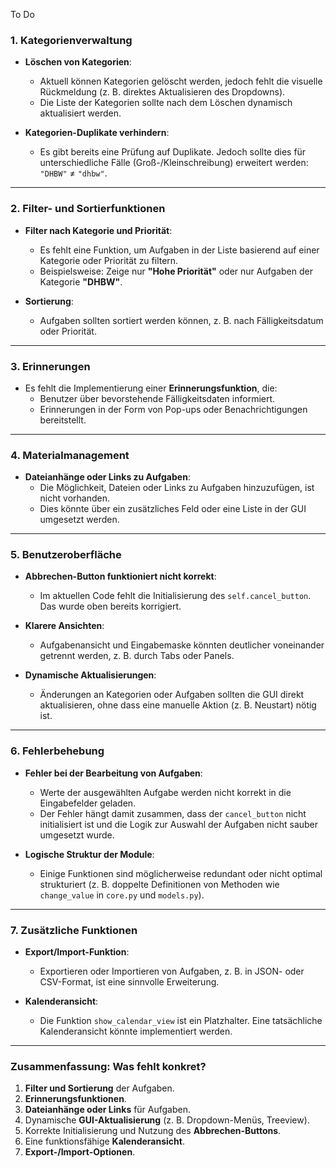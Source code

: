 To Do 

### **1. Kategorienverwaltung**
- **Löschen von Kategorien**:
  - Aktuell können Kategorien gelöscht werden, jedoch fehlt die visuelle Rückmeldung (z. B. direktes Aktualisieren des Dropdowns).
  - Die Liste der Kategorien sollte nach dem Löschen dynamisch aktualisiert werden.

- **Kategorien-Duplikate verhindern**:
  - Es gibt bereits eine Prüfung auf Duplikate. Jedoch sollte dies für unterschiedliche Fälle (Groß-/Kleinschreibung) erweitert werden: `"DHBW"` ≠ `"dhbw"`.

---

### **2. Filter- und Sortierfunktionen**
- **Filter nach Kategorie und Priorität**:
  - Es fehlt eine Funktion, um Aufgaben in der Liste basierend auf einer Kategorie oder Priorität zu filtern.
  - Beispielsweise: Zeige nur **"Hohe Priorität"** oder nur Aufgaben der Kategorie **"DHBW"**.

- **Sortierung**:
  - Aufgaben sollten sortiert werden können, z. B. nach Fälligkeitsdatum oder Priorität.

---

### **3. Erinnerungen**
- Es fehlt die Implementierung einer **Erinnerungsfunktion**, die:
  - Benutzer über bevorstehende Fälligkeitsdaten informiert.
  - Erinnerungen in der Form von Pop-ups oder Benachrichtigungen bereitstellt.

---

### **4. Materialmanagement**
- **Dateianhänge oder Links zu Aufgaben**:
  - Die Möglichkeit, Dateien oder Links zu Aufgaben hinzuzufügen, ist nicht vorhanden.
  - Dies könnte über ein zusätzliches Feld oder eine Liste in der GUI umgesetzt werden.

---

### **5. Benutzeroberfläche**
- **Abbrechen-Button funktioniert nicht korrekt**:
  - Im aktuellen Code fehlt die Initialisierung des `self.cancel_button`. Das wurde oben bereits korrigiert.
  
- **Klarere Ansichten**:
  - Aufgabenansicht und Eingabemaske könnten deutlicher voneinander getrennt werden, z. B. durch Tabs oder Panels.
  
- **Dynamische Aktualisierungen**:
  - Änderungen an Kategorien oder Aufgaben sollten die GUI direkt aktualisieren, ohne dass eine manuelle Aktion (z. B. Neustart) nötig ist.

---

### **6. Fehlerbehebung**
- **Fehler bei der Bearbeitung von Aufgaben**:
  - Werte der ausgewählten Aufgabe werden nicht korrekt in die Eingabefelder geladen.
  - Der Fehler hängt damit zusammen, dass der `cancel_button` nicht initialisiert ist und die Logik zur Auswahl der Aufgaben nicht sauber umgesetzt wurde.

- **Logische Struktur der Module**:
  - Einige Funktionen sind möglicherweise redundant oder nicht optimal strukturiert (z. B. doppelte Definitionen von Methoden wie `change_value` in `core.py` und `models.py`).

---

### **7. Zusätzliche Funktionen**
- **Export/Import-Funktion**:
  - Exportieren oder Importieren von Aufgaben, z. B. in JSON- oder CSV-Format, ist eine sinnvolle Erweiterung.

- **Kalenderansicht**:
  - Die Funktion `show_calendar_view` ist ein Platzhalter. Eine tatsächliche Kalenderansicht könnte implementiert werden.

---

### Zusammenfassung: Was fehlt konkret?
1. **Filter und Sortierung** der Aufgaben.
2. **Erinnerungsfunktionen**.
3. **Dateianhänge oder Links** für Aufgaben.
4. Dynamische **GUI-Aktualisierung** (z. B. Dropdown-Menüs, Treeview).
5. Korrekte Initialisierung und Nutzung des **Abbrechen-Buttons**.
6. Eine funktionsfähige **Kalenderansicht**.
7. **Export-/Import-Optionen**.
